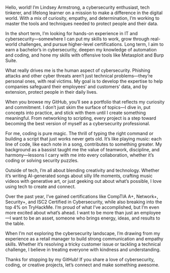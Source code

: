 Hello, world! I’m Lindsey Armstrong, a cybersecurity enthusiast, tech tinkerer, and lifelong learner on a mission to make a difference in the digital world. With a mix of curiosity, empathy, and determination, I’m working to master the tools and techniques needed to protect people and their data.

In the short term, I’m looking for hands-on experience in IT and cybersecurity—somewhere I can put my skills to work, grow through real-world challenges, and pursue higher-level certifications. Long term, I aim to earn a bachelor’s in cybersecurity, deepen my knowledge of automation and coding, and hone my skills with offensive tools like Metasploit and Burp Suite.

What really drives me is the human aspect of cybersecurity. Phishing attacks and other cyber threats aren’t just technical problems—they’re personal ones, with real victims. My goal is to develop the expertise to help companies safeguard their employees’ and customers’ data, and by extension, protect people in their daily lives.

When you browse my GitHub, you’ll see a portfolio that reflects my curiosity and commitment. I don’t just skim the surface of topics—I dive in, put concepts into practice, and stick with them until I create something meaningful. From networking to scripting, every project is a step toward becoming the best version of myself as a cybersecurity professional.

For me, coding is pure magic. The thrill of typing the right command or building a script that just works never gets old. It’s like playing music: each line of code, like each note in a song, contributes to something greater. My background as a bassist taught me the value of teamwork, discipline, and harmony—lessons I carry with me into every collaboration, whether it’s coding or solving security puzzles.

Outside of tech, I’m all about blending creativity and technology. Whether it’s writing AI-generated songs about silly life moments, crafting music videos with generative art, or just geeking out about what’s possible, I love using tech to create and connect.

Over the past year, I’ve gained certifications like CompTIA A+, Network+, Security+, and ISC2 Certified in Cybersecurity, while also breaking into the top 4% on TryHackMe. I’m proud of what I’ve accomplished, but I’m even more excited about what’s ahead. I want to be more than just an employee—I want to be an asset, someone who brings energy, ideas, and results to the table.

When I’m not exploring the cybersecurity landscape, I’m drawing from my experience as a retail manager to build strong communication and empathy skills. Whether it’s resolving a tricky customer issue or tackling a technical challenge, I believe in treating everyone with kindness and understanding.

Thanks for stopping by my GitHub! If you share a love of cybersecurity, coding, or creative projects, let’s connect and make something awesome.
